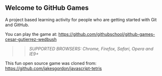 ## Welcome to GitHub Games

A project based learning activity for people who are getting started with Git and GitHub.

You can play the game at: https://github.com/githubschool/github-games-cesar-gutierrez-wedbush

> > _*SUPPORTED BROWSERS*: Chrome, Firefox, Safari, Opera and IE9+_

This fun open source game was cloned from: https://github.com/jakesgordon/javascript-tetris
